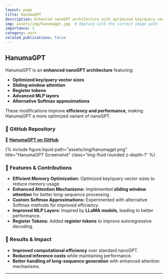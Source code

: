 ```yaml
---
layout: page
title: HanumaGPT
description: Enhanced nanoGPT architecture with optimized key/query vector sizes, sliding window attention, register tokens, advanced MLP layers, and alternative Softmax approximations, improving efficiency and performance.
img: assets/img/hanumagpt.jpg  # Replace with the correct image path
importance: 1
category: work
related_publications: false
---
```


## HanumaGPT

HanumaGPT is an **enhanced nanoGPT architecture** featuring:
- **Optimized key/query vector sizes**
- **Sliding window attention**
- **Register tokens**
- **Advanced MLP layers**
- **Alternative Softmax approximations**

These modifications improve **efficiency and performance**, making HanumaGPT a more optimized variant of nanoGPT.

### 📌 GitHub Repository
🔗 **[HanumaGPT on GitHub](https://github.com/BSAkash/HanumaGPT)**

<div class="row justify-content-sm-center">
    <div class="col-sm-8 mt-3 mt-md-0">
        {% include figure.liquid path="assets/img/hanumagpt.png" title="HanumaGPT Screenshot" class="img-fluid rounded z-depth-1" %}
    </div>
</div>

### 🔹 Features & Contributions
- **Efficient Memory Optimization:** Optimized key/query vector sizes to reduce memory usage.
- **Enhanced Attention Mechanisms:** Implemented **sliding window attention** for better long-sequence processing.
- **Custom Softmax Approximations:** Experimented with alternative Softmax methods for improved efficiency.
- **Improved MLP Layers:** Inspired by **LLaMA models**, leading to better performance.
- **Register Tokens:** Added **register tokens** to improve autoregressive decoding.

### 🚀 Results & Impact
- **Improved computational efficiency** over standard nanoGPT.
- **Reduced inference costs** while maintaining performance.
- **Better handling of long-sequence generation** with enhanced attention mechanisms.

---
